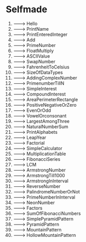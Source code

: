 # Selfmade

1. ---> Hello
2. ---> PrintName
3. ---> PrintEnteredInteger
4. ---> Add
5. ---> PrimeNumber
6. ---> FloatMultiply
7. ---> ASCIIValue
8. ---> SwapNumber
9. ---> FahrenheitToCelsius
10. ---> SizeOfDataTypes
11. ---> AddingComplexNumber
12. ---> PrimenumberTillN
13. ---> SimpleInterest
14. ---> CompoundInterest
15. ---> AreaPerimeterRectangle
16. ---> PositiveNegativeOrZero
17. ---> EvenOrOdd
18. ---> VowelOrconsonant
19. ---> LargestAmongThree
20. ---> NaturalNumberSum
21. ---> PrintAlphabets
22. ---> LeapYear
23. ---> Factorial
24. ---> SimpleCalculator
25. ---> MultiplicationTable
26. ---> FibonacciSeries
27. ---> LCM
28. ---> ArmstrongNumber
29. ---> ArmstrongTill1000
30. ---> ArmstrongInInterval
31. ---> ReverseNumber
32. ---> PalindromeNumberOrNot
33. ---> PrimeNumberInInterval
34. ---> NeonNumber
35. ---> Factors
36. ---> SumOfFibonacciNumbers
37. ---> SimplePyramidPattern
38. ---> PyramidPattern
39. ---> MountainPattern
40. ---> HollowMountainPattern
